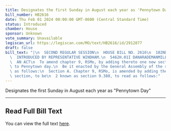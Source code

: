 ```yaml
---
title: Designates the first Sunday in August each year as 'Pennytown Day'
bill_number: HB2616
date: Thu Feb 01 2024 00:00:00 GMT-0600 (Central Standard Time)
status: Introduced
chamber: House
sponsor: Unknown
vote_summary: Unavailable
legiscan_url: https://legiscan.com/MO/text/HB2616/id/2912877
draft: false
bill_text: "|\n  SECOND REGULAR SESSION\n  HOUSE BILL NO. 2616\n  102ND GENERAL ASSEMBLY\n\
  \  INTRODUCED BY REPRESENTATIVE WINDHAM.\n  5462H.01I DANARADEMANMILLER,ChiefClerk\n\
  \  AN ACT\n  To amend chapter 9, RSMo, by adding thereto one new section relating\
  \ to Pennytown day.\n  Be it enacted by the General Assembly of the state of Missouri,\
  \ as follows:\n  Section A. Chapter 9, RSMo, is amended by adding thereto one new\
  \ section, to be\n  2 known as section 9.380, to read as follows:"
---
```

Designates the first Sunday in August each year as "Pennytown Day"

---

## Read Full Bill Text

You can view the full text [here](https://legiscan.com/MO/text/HB2616/id/2912877).
